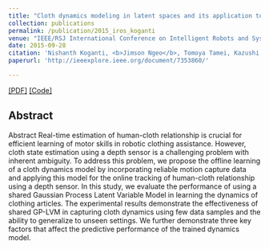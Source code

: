 ```yaml
---
title: "Cloth dynamics modeling in latent spaces and its application to robotic clothing assistance"
collection: publications
permalink: /publication/2015_iros_koganti
venue: "IEEE/RSJ International Conference on Intelligent Robots and Systems (IROS 15), Hamburg, Germany"
date: 2015-09-28
citation: 'Nishanth Koganti, <b>Jimson Ngeo</b>, Tomoya Tamei, Kazushi Ikeda, Tomohiro Shibata. <i>IEEE/RSJ International Conference on Intelligent Robots and Systems (IROS 15)</i>.'
paperurl: 'http://ieeexplore.ieee.org/document/7353860/'

---  
```

[[PDF]](http://ieeexplore.ieee.org/document/7353860/) [[Code]]()

## Abstract
Abstract
Real-time estimation of human-cloth relationship is crucial for efficient learning of motor skills in robotic clothing assistance. However, cloth state estimation using a depth sensor is a challenging problem with inherent ambiguity. To address this problem, we propose the offline learning of a cloth dynamics model by incorporating reliable motion capture data and applying this model for the online tracking of human-cloth relationship using a depth sensor. In this study, we evaluate the performance of using a shared Gaussian Process Latent Variable Model in learning the dynamics of clothing articles. The experimental results demonstrate the effectiveness of shared GP-LVM in capturing cloth dynamics using few data samples and the ability to generalize to unseen settings. We further demonstrate three key factors that affect the predictive performance of the trained dynamics model.
